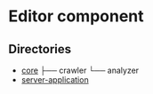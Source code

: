 # Editor component

## Directories
* [core](#)
  ├── crawler
  └── analyzer
* [server-application](#)
